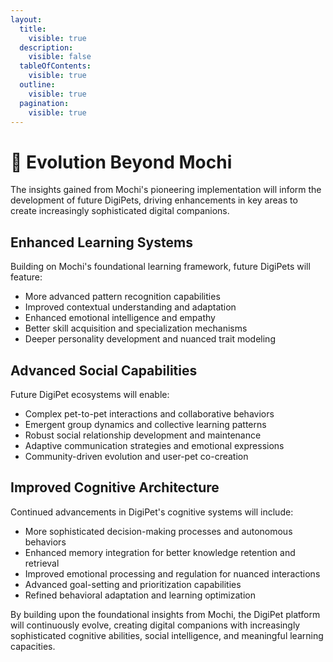 ```yaml
---
layout:
  title:
    visible: true
  description:
    visible: false
  tableOfContents:
    visible: true
  outline:
    visible: true
  pagination:
    visible: true
---
```


# 🐖 Evolution Beyond Mochi

The insights gained from Mochi's pioneering implementation will inform the development of future DigiPets, driving enhancements in key areas to create increasingly sophisticated digital companions.

## Enhanced Learning Systems

Building on Mochi's foundational learning framework, future DigiPets will feature:

* More advanced pattern recognition capabilities
* Improved contextual understanding and adaptation
* Enhanced emotional intelligence and empathy
* Better skill acquisition and specialization mechanisms
* Deeper personality development and nuanced trait modeling

## Advanced Social Capabilities

Future DigiPet ecosystems will enable:

* Complex pet-to-pet interactions and collaborative behaviors
* Emergent group dynamics and collective learning patterns
* Robust social relationship development and maintenance
* Adaptive communication strategies and emotional expressions
* Community-driven evolution and user-pet co-creation

## Improved Cognitive Architecture

Continued advancements in DigiPet's cognitive systems will include:

* More sophisticated decision-making processes and autonomous behaviors
* Enhanced memory integration for better knowledge retention and retrieval
* Improved emotional processing and regulation for nuanced interactions
* Advanced goal-setting and prioritization capabilities
* Refined behavioral adaptation and learning optimization

By building upon the foundational insights from Mochi, the DigiPet platform will continuously evolve, creating digital companions with increasingly sophisticated cognitive abilities, social intelligence, and meaningful learning capacities.
